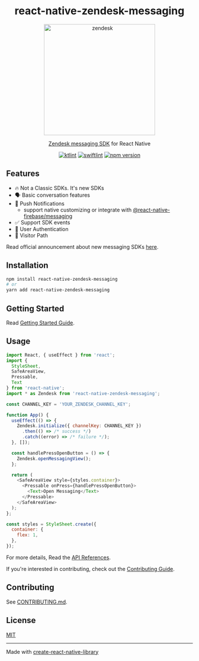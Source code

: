 <div align="center">

  # react-native-zendesk-messaging

  <img width="300" alt="zendesk" src="https://user-images.githubusercontent.com/26512984/207395088-5b4bd509-c68e-4cd0-9c98-0162f23ff713.png">

  [Zendesk messaging SDK](https://developer.zendesk.com/documentation/zendesk-web-widget-sdks) for React Native

  [![ktlint](https://img.shields.io/badge/ktlint%20code--style-%E2%9D%A4-FF4081)](https://pinterest.github.io/ktlint/)
  [![swiftlint](https://img.shields.io/badge/swiftlint%20code--style-%E2%9D%A4-51A0D5)](https://github.com/realm/SwiftLint)
  [![npm version](https://badge.fury.io/js/react-native-zendesk-messaging.svg)](https://badge.fury.io/js/react-native-zendesk-messaging)

</div>

## Features

- 🔥 Not a Classic SDKs. It's new SDKs
- 🗣️ Basic conversation features
- 🔔 Push Notifications
  - support native customizing or integrate with [@react-native-firebase/messaging](https://rnfirebase.io/reference/messaging)
- ✅ Support SDK events
- 🔑 User Authentication
- 🚗 Visitor Path

Read official announcement about new messaging SDKs [here](https://support.zendesk.com/hc/en-us/articles/4408882490778).

## Installation

```sh
npm install react-native-zendesk-messaging
# or
yarn add react-native-zendesk-messaging
```

## Getting Started

Read [Getting Started Guide](./docs/getting-started.md).

## Usage

```js
import React, { useEffect } from 'react';
import {
  StyleSheet,
  SafeAreaView,
  Pressable,
  Text
} from 'react-native';
import * as Zendesk from 'react-native-zendesk-messaging';

const CHANNEL_KEY = 'YOUR_ZENDESK_CHANNEL_KEY';

function App() {
  useEffect(() => {
    Zendesk.initialize({ channelKey: CHANNEL_KEY })
      .then(() => /* success */)
      .catch((error) => /* failure */);
  }, []);

  const handlePressOpenButton = () => {
    Zendesk.openMessagingView();
  };

  return (
    <SafeAreaView style={styles.container}>
      <Pressable onPress={handlePressOpenButton}>
        <Text>Open Messaging</Text>
      </Pressable>
    </SafeAreaView>
  );
};

const styles = StyleSheet.create({
  container: {
    flex: 1,
  },
});
```

For more details, Read the [API References](./docs/apis.md).

If you're interested in contributing, check out the [Contributing Guide](CONTRIBUTING.md).

## Contributing

See [CONTRIBUTING.md](CONTRIBUTING.md).

## License

[MIT](./LICENSE)

---

Made with [create-react-native-library](https://github.com/callstack/react-native-builder-bob)
